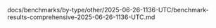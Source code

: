 docs/benchmarks/by-type/other/2025-06-26-1136-UTC/benchmark-results-comprehensive-2025-06-26-1136-UTC.md